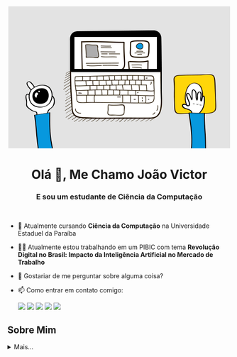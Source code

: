 <p align="center"><img src="https://github.com/JVAS42/JVAS42/blob/main/src/icon-dev.gif" alt="Jvas Dev Banner"></p>
<h1 align="center">Olá 👋, Me Chamo João Victor</h1>
<h3 align="center">E sou um estudante de Ciência da Computação</h3>

<br>

<ul>
<li><p>🔭 Atualmente cursando <strong>Ciência da Computação</strong> na Universidade Estaduel da Paraíba</p>
</li>
<li><p>🧑‍💻 Atualmente estou trabalhando em um PIBIC com tema <strong>Revolução Digital no Brasil: Impacto da Inteligência Artificial no Mercado de Trabalho</strong></p>
</li>
<li><p>💬 Gostariar de me perguntar sobre alguma coisa?</p>
</li>
<li><p>📫 Como entrar em contato comigo:</p>
<div> 
  <a href = "mailto:jvasprogramando@gmail.com" target="_blank"><img src="https://img.shields.io/badge/-Gmail-%23333?style=for-the-badge&logo=gmail&logoColor=white" target="_blank"></a>
  <a href = "https://t.me/jvas42" target="_blank"><img src="https://img.shields.io/badge/Telegram-2CA5E0?style=for-the-badge&logo=telegram&logoColor=white" target="_blank"></a>
  <a href = "https://drive.google.com/drive/folders/1M49nzLufMGJ809TsQwtF3Dnb3ejTdMqO?usp=drive_link" target="_blank"><img src="https://img.shields.io/badge/Google_Cloud-4285F4?style=for-the-badge&logo=google-cloud&logoColor=white" target="_blank"></a>
  <a href="https://www.linkedin.com/in/jvas42/" target="_blank"><img src="https://img.shields.io/badge/LinkedIn-0077B5?style=for-the-badge&logo=linkedin&logoColor=white"></a>
  <a href="https://www.instagram.com/jvas42" target="_blank"><img src="https://img.shields.io/badge/-Instagram-%23E4405F?style=for-the-badge&logo=instagram&logoColor=white" target="_blank"></a>
</div>

</li>
</ul>
<h2 id="about-me">Sobre Mim</h2>
<details>
<summary>Mais... </summary>

<h3 id="motivation">🔥 Motivação</h3>
<p>A tecnologia sempre me chamou a atenção, todas as informações, programas e jogos para descobrir e isso era incrível. Depois de um tempo, tornou-se comum pensar (sem nenhum conhecimento técnico) como eram feitas aquelas coisas, como falta isso: como eu clico aperto tal botão e aparece meu inventario no jogo, falta aquele recurso nesta página, etc.

Então, foi isso que me vez ir para área da tecnologia, e estou sempre buscando melhorar minhas habilidades, desenvolver é a coisa mais próximas que temos dos superpoderes.
</p>
<br>

<h3 id="the-web-developer-way">🖥️ O Desenvolvimento e Inteligência Artificial</h3>
<p>Desde criança, sempre fui fascinado por tecnologia e computadores, mas também apreciava atividades ao ar livre e esportes. À medida que fui crescendo, essa paixão pela tecnologia se intensificou, levando-me a escolher a graduação em Ciência da Computação.

Durante minha graduação, tive contato com diversas disciplinas que moldaram meu caminho. Entre elas, as que mais me marcaram foram Linguagem de Programação II e Tecnologias de Desenvolvimento de Interface Gráfica. Aprender Java, HTML, CSS e JavaScript foi desafiador e, ao mesmo tempo, muito recompensador. Foi nesse período que comecei a pensar em como poderia unir meu interesse por tecnologia e minha curiosidade sobre o futuro do desenvolvimento. A resposta para mim foi clara: Inteligência Artificial.

Hoje, sei que o futuro está intimamente ligado à Inteligência Artificial e às tecnologias que a tornam possível. Integrar IA em aplicações web, explorar machine learning e desenvolver algoritmos capazes de aprender e se adaptar é o que mais me fascina agora. A cada novo projeto, vejo como essa área é dinâmica, desafiadora e, ao mesmo tempo, incrivelmente gratificante.
</p>
<br>

<h2 id="stack">💻 Tecnologias que tenho interesse e estudo</h2>
<h3 id="languages">Desenvolvimento</h3>
<div align="left">
  <img src="https://cdn.jsdelivr.net/gh/devicons/devicon@latest/icons/python/python-original.svg" height="50" alt="python logo"  />
  <img width="12" />
  <img src="https://cdn.jsdelivr.net/gh/devicons/devicon/icons/mysql/mysql-original.svg" height="50" alt="mysql logo"  />
  <img width="12" />
  <img src="https://cdn.jsdelivr.net/gh/devicons/devicon@latest/icons/postgresql/postgresql-original.svg" height="50" alt="postgresql logo"  />
  <img width="12" />
  <img src="https://cdn.jsdelivr.net/gh/devicons/devicon/icons/linux/linux-original.svg" height="50" alt="linux logo"  />
  <img width="12" />
</div>

<br>

<h3 id="frameworks">Frameworks</h3>
<div align="left">
  <img src="https://cdn.jsdelivr.net/gh/devicons/devicon@latest/icons/pandas/pandas-original.svg" height="50" alt="pandas logo"  />
  <img width="12" />
  <img src="https://cdn.jsdelivr.net/gh/devicons/devicon@latest/icons/numpy/numpy-original.svg" height="50" alt="numpy logo"  />
  <img width="12" />
  <img src="https://cdn.jsdelivr.net/gh/devicons/devicon@latest/icons/pytorch/pytorch-original.svg" height="50" alt="pytorch logo"  />
  <img width="12" />
  <img src="https://cdn.jsdelivr.net/gh/devicons/devicon@latest/icons/opencv/opencv-original.svg" height="50" alt="opencv logo"  />
  <img width="12" />
</div>

<br>

<h3 id="software">Software</h3>
<div align="left">
  <img src="https://cdn.jsdelivr.net/gh/devicons/devicon@latest/icons/pycharm/pycharm-original.svg" height="50" alt="pycharm logo"  />
  <img width="12" />
  <img src="https://cdn.jsdelivr.net/gh/devicons/devicon@latest/icons/jupyter/jupyter-original-wordmark.svg" height="50" alt="jupyter logo"  />
  <img width="12" />
  <img src="https://cdn.jsdelivr.net/gh/devicons/devicon@latest/icons/ubuntu/ubuntu-original-wordmark.svg" height="50" alt="ubuntu logo"  />
  <img width="12" />
</div>

<br>

<h2 id="stats">📈 Minhas Atividades</h2>
<div align=center>
  <a href="https://github.com/JVAS42">
  <img height="200em" src="https://github-readme-stats.vercel.app/api?username=JVAS42&show_icons=true&theme=jolly&include_all_commits=true&count_private=true"/>
  <img height="200em" src="https://github-readme-stats.vercel.app/api/top-langs/?username=JVAS42&layout=compact&langs_count=7&theme=jolly"/>
</div>
